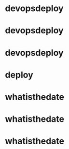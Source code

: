 # devopsdeploy
# devopsdeploy
# devopsdeploy
# deploy
# whatisthedate
# whatisthedate
# whatisthedate
